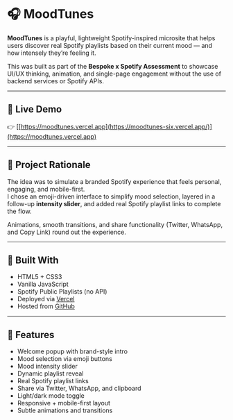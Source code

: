 # 🎧 MoodTunes

**MoodTunes** is a playful, lightweight Spotify-inspired microsite that helps users discover real Spotify playlists based on their current mood — and how intensely they’re feeling it.

This was built as part of the **Bespoke x Spotify Assessment** to showcase UI/UX thinking, animation, and single-page engagement without the use of backend services or Spotify APIs.

---

## 🚀 Live Demo

👉 [[https://moodtunes.vercel.app](https://moodtunes-six.vercel.app/)](https://moodtunes.vercel.app)

---

## 🧠 Project Rationale

The idea was to simulate a branded Spotify experience that feels personal, engaging, and mobile-first.  
I chose an emoji-driven interface to simplify mood selection, layered in a follow-up **intensity slider**, and added real Spotify playlist links to complete the flow.

Animations, smooth transitions, and share functionality (Twitter, WhatsApp, and Copy Link) round out the experience.

---

## 🔧 Built With

- HTML5 + CSS3
- Vanilla JavaScript
- Spotify Public Playlists (no API)
- Deployed via [Vercel](https://vercel.com/)
- Hosted from [GitHub](https://github.com/your-username/moodtunes)

---

## 🎯 Features

- Welcome popup with brand-style intro
- Mood selection via emoji buttons
- Mood intensity slider
- Dynamic playlist reveal
- Real Spotify playlist links
- Share via Twitter, WhatsApp, and clipboard
- Light/dark mode toggle
- Responsive + mobile-first layout
- Subtle animations and transitions


